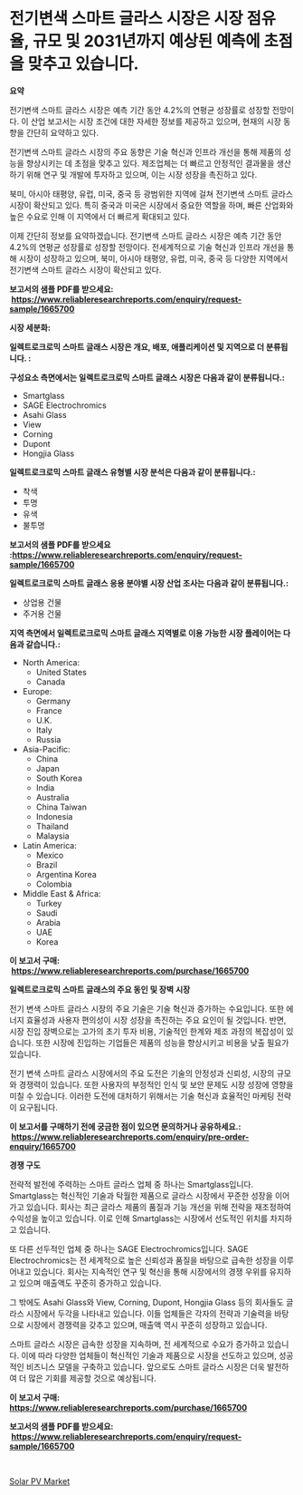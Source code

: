 <p><h1>전기변색 스마트 글라스 시장은 시장 점유율, 규모 및 2031년까지 예상된 예측에 초점을 맞추고 있습니다.</h1></p><p><strong>요약</strong></p>
<p><p>전기변색 스마트 글라스 시장은 예측 기간 동안 4.2%의 연평균 성장률로 성장할 전망이다. 이 산업 보고서는 시장 조건에 대한 자세한 정보를 제공하고 있으며, 현재의 시장 동향을 간단히 요약하고 있다.</p><p>전기변색 스마트 글라스 시장의 주요 동향은 기술 혁신과 인프라 개선을 통해 제품의 성능을 향상시키는 데 초점을 맞추고 있다. 제조업체는 더 빠르고 안정적인 결과물을 생산하기 위해 연구 및 개발에 투자하고 있으며, 이는 시장 성장을 촉진하고 있다.</p><p>북미, 아시아 태평양, 유럽, 미국, 중국 등 광범위한 지역에 걸쳐 전기변색 스마트 글라스 시장이 확산되고 있다. 특히 중국과 미국은 시장에서 중요한 역할을 하며, 빠른 산업화와 높은 수요로 인해 이 지역에서 더 빠르게 확대되고 있다.</p><p>이제 간단히 정보를 요약하겠습니다. 전기변색 스마트 글라스 시장은 예측 기간 동안 4.2%의 연평균 성장률로 성장할 전망이다. 전세계적으로 기술 혁신과 인프라 개선을 통해 시장이 성장하고 있으며, 북미, 아시아 태평양, 유럽, 미국, 중국 등 다양한 지역에서 전기변색 스마트 글라스 시장이 확산되고 있다.</p></p>
<p><strong>보고서의 샘플 PDF를 받으세요: &nbsp;<a href="https://www.reliableresearchreports.com/enquiry/request-sample/1665700">https://www.reliableresearchreports.com/enquiry/request-sample/1665700</a></strong></p>
<p><strong>시장 세분화:</strong></p>
<p><strong> 일렉트로크로믹 스마트 글래스 시장은 개요, 배포, 애플리케이션 및 지역으로 더 분류됩니다. :</strong></p>
<p><strong>구성요소 측면에서는 일렉트로크로믹 스마트 글래스 시장은 다음과 같이 분류됩니다.:</strong></p>
<p><ul><li>Smartglass</li><li>SAGE Electrochromics</li><li>Asahi Glass</li><li>View</li><li>Corning</li><li>Dupont</li><li>Hongjia Glass</li></ul></p>
<p><strong> 일렉트로크로믹 스마트 글래스 유형별 시장 분석은 다음과 같이 분류됩니다.:</strong></p>
<p><ul><li>착색</li><li>투명</li><li>유색</li><li>불투명</li></ul></p>
<p><strong>보고서의 샘플 PDF를 받으세요 :<a href="https://www.reliableresearchreports.com/enquiry/request-sample/1665700">https://www.reliableresearchreports.com/enquiry/request-sample/1665700</a></strong></p>
<p><strong> 일렉트로크로믹 스마트 글래스 응용 분야별 시장 산업 조사는 다음과 같이 분류됩니다.:</strong></p>
<p><ul><li>상업용 건물</li><li>주거용 건물</li></ul></p>
<p><strong>지역 측면에서 일렉트로크로믹 스마트 글래스 지역별로 이용 가능한 시장 플레이어는 다음과 같습니다.:</strong></p>
<p><ul>
    <li>
        North America:
        <ul>
            <li>United States</li>
            <li>Canada</li>
        </ul>
    </li>
    <li>
        Europe:
        <ul>
            <li>Germany</li>
            <li>France</li>
            <li>U.K.</li>
            <li>Italy</li>
            <li>Russia</li>
        </ul>
    </li>
    <li>
        Asia-Pacific:
        <ul>
            <li>China</li>
            <li>Japan</li>
            <li>South Korea</li>
            <li>India</li>
            <li>Australia</li>
            <li>China Taiwan</li>
            <li>Indonesia</li>
            <li>Thailand</li>
            <li>Malaysia</li>
        </ul>
    </li>
    <li>
        Latin America:
        <ul>
            <li>Mexico</li>
            <li>Brazil</li>
            <li>Argentina Korea</li>
            <li>Colombia</li>
        </ul>
    </li>
    <li>
        Middle East & Africa:
        <ul>
            <li>Turkey</li>
            <li>Saudi</li>
            <li>Arabia</li>
            <li>UAE</li>
            <li>Korea</li>
        </ul>
    </li>
    </ul></p>
<p><strong>이 보고서 구매: &nbsp;<a href="https://www.reliableresearchreports.com/purchase/1665700">https://www.reliableresearchreports.com/purchase/1665700</a></strong></p>
<p><strong>일렉트로크로믹 스마트 글래스의 주요 동인 및 장벽 시장</strong></p>
<p><p>전기 변색 스마트 글라스 시장의 주요 기술은 기술 혁신과 증가하는 수요입니다. 또한 에너지 효율성과 사용자 편의성이 시장 성장을 촉진하는 주요 요인이 될 것입니다. 반면, 시장 진입 장벽으로는 고가의 초기 투자 비용, 기술적인 한계와 제조 과정의 복잡성이 있습니다. 또한 시장에 진입하는 기업들은 제품의 성능을 향상시키고 비용을 낮출 필요가 있습니다.</p><p>전기 변색 스마트 글라스 시장에서의 주요 도전은 기술의 안정성과 신뢰성, 시장의 규모와 경쟁력이 있습니다. 또한 사용자의 부정적인 인식 및 보안 문제도 시장 성장에 영향을 미칠 수 있습니다. 이러한 도전에 대처하기 위해서는 기술 혁신과 효율적인 마케팅 전략이 요구됩니다.</p></p>
<p><strong>이 보고서를 구매하기 전에 궁금한 점이 있으면 문의하거나 공유하세요.: &nbsp;<a href="https://www.reliableresearchreports.com/enquiry/pre-order-enquiry/1665700">https://www.reliableresearchreports.com/enquiry/pre-order-enquiry/1665700</a></strong></p>
<p><strong>경쟁 구도</strong></p>
<p><p>전략적 발전에 주력하는 스마트 글라스 업체 중 하나는 Smartglass입니다. Smartglass는 혁신적인 기술과 탁월한 제품으로 글라스 시장에서 꾸준한 성장을 이어가고 있습니다. 회사는 최근 글라스 제품의 품질과 기능 개선을 위해 전략을 재조정하여 수익성을 높이고 있습니다. 이로 인해 Smartglass는 시장에서 선도적인 위치를 차지하고 있습니다.</p><p>또 다른 선두적인 업체 중 하나는 SAGE Electrochromics입니다. SAGE Electrochromics는 전 세계적으로 높은 신뢰성과 품질을 바탕으로 급속한 성장을 이루어내고 있습니다. 회사는 지속적인 연구 및 혁신을 통해 시장에서의 경쟁 우위를 유지하고 있으며 매출액도 꾸준히 증가하고 있습니다.</p><p>그 밖에도 Asahi Glass와 View, Corning, Dupont, Hongjia Glass 등의 회사들도 글라스 시장에서 두각을 나타내고 있습니다. 이들 업체들은 각자의 전략과 기술력을 바탕으로 시장에서 경쟁력을 갖추고 있으며, 매출액 역시 꾸준히 성장하고 있습니다.</p><p>스마트 글라스 시장은 급속한 성장을 지속하며, 전 세계적으로 수요가 증가하고 있습니다. 이에 따라 다양한 업체들이 혁신적인 기술과 제품으로 시장을 선도하고 있으며, 성공적인 비즈니스 모델을 구축하고 있습니다. 앞으로도 스마트 글라스 시장은 더욱 발전하여 더 많은 기회를 제공할 것으로 예상됩니다.</p></p>
<p><strong>이 보고서 구매: &nbsp; <a href="https://www.reliableresearchreports.com/purchase/1665700">https://www.reliableresearchreports.com/purchase/1665700</a></strong></p>
<p><strong>보고서의 샘플 PDF를 받으세요: &nbsp;<a href="https://www.reliableresearchreports.com/enquiry/request-sample/1665700">https://www.reliableresearchreports.com/enquiry/request-sample/1665700</a></strong><strong></strong></p>
<p>&nbsp;</p>
<p><p><a href="https://github.com/RickHolmes3/Market-Research-Report-List-4/blob/main/solar-pv-market.md">Solar PV Market</a></p></p>